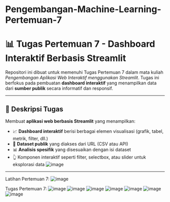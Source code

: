 # Pengembangan-Machine-Learning-Pertemuan-7
# 📊 Tugas Pertemuan 7 - Dashboard Interaktif Berbasis Streamlit

Repositori ini dibuat untuk memenuhi Tugas Pertemuan 7 dalam mata kuliah *Pengembangan Aplikasi Web Interaktif menggunakan Streamlit*. Tugas ini berfokus pada pembuatan **dashboard interaktif** yang menampilkan data dari **sumber publik** secara informatif dan responsif.

---

## 📌 Deskripsi Tugas

Membuat **aplikasi web berbasis Streamlit** yang menampilkan:

- 📈 **Dashboard interaktif** berisi berbagai elemen visualisasi (grafik, tabel, metrik, filter, dll.)
- 🔗 **Dataset publik** yang diakses dari URL (CSV atau API)
- 📊 **Analisis spesifik** yang disesuaikan dengan isi dataset
- 👆 Komponen interaktif seperti filter, selectbox, atau slider untuk eksplorasi data
![image](https://github.com/user-attachments/assets/5883e1ea-c8ca-4cf2-8eed-173f0d6de521)

---
Latihan Pertemuan 7:
![image](https://github.com/user-attachments/assets/7855962e-e5a6-442b-9d82-2093a2aed766)

Tugas Pertemuan 7:
![image](https://github.com/user-attachments/assets/b91a15ce-226c-4284-a408-af9833862981)
![image](https://github.com/user-attachments/assets/dd503725-09f6-462d-a33b-137ee46eec9d)
![image](https://github.com/user-attachments/assets/dc520822-6151-4b20-b7c4-6ff4d4763b85)
![image](https://github.com/user-attachments/assets/40217894-7b80-4f0c-9887-84e572d23a71)
![image](https://github.com/user-attachments/assets/df55fe09-23b1-422e-881b-b4df643623c8)
![image](https://github.com/user-attachments/assets/4bcd3b4f-43a5-4472-8fef-1d8381c9ad43)
![image](https://github.com/user-attachments/assets/c753c706-cb6d-4a68-a7b1-d39d6a0e596c)






